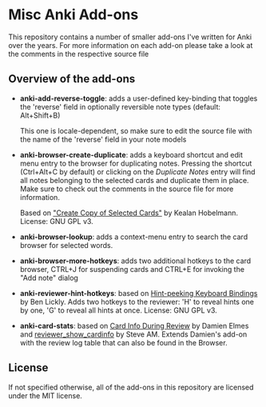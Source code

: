 # Misc Anki Add-ons

This repository contains a number of smaller add-ons I've written for Anki over the years. For more information on each add-on please take a look at the comments in the respective source file

## Overview of the add-ons

- **anki-add-reverse-toggle**: adds a user-defined key-binding that toggles the 'reverse' field in optionally reversible note types (default: Alt+Shift+B)
 
    This one is locale-dependent, so make sure to edit the source file with the name of the 'reverse' field in your note models

- **anki-browser-create-duplicate**: adds a keyboard shortcut and edit menu entry to the browser for duplicating notes. Pressing the shortcut (Ctrl+Alt+C by default) or clicking on the *Duplicate Notes* entry will find all notes belonging to the selected cards and duplicate them in place. Make sure to check out the comments in the source file for more information. 

    Based on ["Create Copy of Selected Cards"](https://ankiweb.net/shared/info/787914845) by Kealan Hobelmann. License: GNU GPL v3.

- **anki-browser-lookup**: adds a context-menu entry to search the card browser for selected words.

- **anki-browser-more-hotkeys**: adds two additional hotkeys to the card browser, CTRL+J for suspending cards and CTRL+E for invoking the "Add note" dialog

- **anki-reviewer-hint-hotkeys**: based on [Hint-peeking Keyboard Bindings](https://ankiweb.net/shared/info/2616209911) by Ben Lickly. Adds two hotkeys to the reviewer: 'H' to reveal hints one by one, 'G' to reveal all hints at once. License: GNU GPL v3.

- **anki-card-stats**: based on [Card Info During Review](https://ankiweb.net/shared/info/2179254157) by Damien Elmes and [reviewer_show_cardinfo](https://github.com/steveaw/anki_addons/blob/master/reviewer_show_cardinfo.py) by Steve AM. Extends Damien's add-on with the review log table that can also be found in the Browser.

## License

If not specified otherwise, all of the add-ons in this repository are licensed under the MIT license.